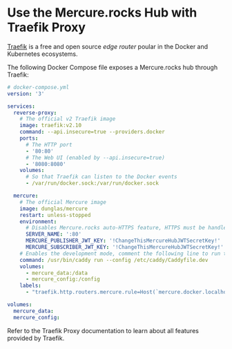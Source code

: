 # Use the Mercure.rocks Hub with Traefik Proxy

[Traefik](https://doc.traefik.io/traefik/) is a free and open source *edge router* poular in the Docker and Kubernetes ecosystems.

The following Docker Compose file exposes a Mercure.rocks hub through Traefik:

```yaml
# docker-compose.yml
version: '3'

services:
  reverse-proxy:
    # The official v2 Traefik image
    image: traefik:v2.10
    command: --api.insecure=true --providers.docker
    ports:
      # The HTTP port
      - '80:80'
      # The Web UI (enabled by --api.insecure=true)
      - '8080:8080'
    volumes:
      # So that Traefik can listen to the Docker events
      - /var/run/docker.sock:/var/run/docker.sock

  mercure:
    # The official Mercure image
    image: dunglas/mercure
    restart: unless-stopped
    environment:
      # Disables Mercure.rocks auto-HTTPS feature, HTTPS must be handled at edge by Traefik or another proxy in front of it
      SERVER_NAME: ':80'
      MERCURE_PUBLISHER_JWT_KEY: '!ChangeThisMercureHubJWTSecretKey!'
      MERCURE_SUBSCRIBER_JWT_KEY: '!ChangeThisMercureHubJWTSecretKey!'
    # Enables the development mode, comment the following line to run the hub in prod mode
    command: /usr/bin/caddy run --config /etc/caddy/Caddyfile.dev
    volumes:
      - mercure_data:/data
      - mercure_config:/config
    labels:
      - "traefik.http.routers.mercure.rule=Host(`mercure.docker.localhost`)"

volumes:
  mercure_data:
  mercure_config:
```

Refer to the Traefik Proxy documentation to learn about all features provided by Traefik.
